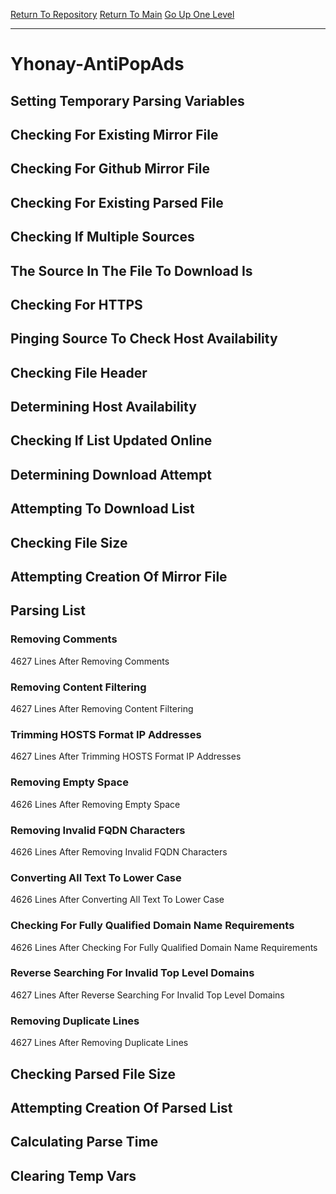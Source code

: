 [Return To Repository](https://github.com/deathbybandaid/piholeparser/)
[Return To Main](https://github.com/deathbybandaid/piholeparser/blob/master/RecentRunLogs/Mainlog.md)
[Go Up One Level](https://github.com/deathbybandaid/piholeparser/blob/master/RecentRunLogs/TopLevelScripts/30-Processing-Blacklists.md)
____________________________________
# Yhonay-AntiPopAds
## Setting Temporary Parsing Variables
## Checking For Existing Mirror File
## Checking For Github Mirror File
## Checking For Existing Parsed File
## Checking If Multiple Sources
## The Source In The File To Download Is
## Checking For HTTPS
## Pinging Source To Check Host Availability
## Checking File Header
## Determining Host Availability
## Checking If List Updated Online
## Determining Download Attempt
## Attempting To Download List
## Checking File Size
## Attempting Creation Of Mirror File
## Parsing List
### Removing Comments
4627 Lines After Removing Comments
### Removing Content Filtering
4627 Lines After Removing Content Filtering
### Trimming HOSTS Format IP Addresses
4627 Lines After Trimming HOSTS Format IP Addresses
### Removing Empty Space
4626 Lines After Removing Empty Space
### Removing Invalid FQDN Characters
4626 Lines After Removing Invalid FQDN Characters
### Converting All Text To Lower Case
4626 Lines After Converting All Text To Lower Case
### Checking For Fully Qualified Domain Name Requirements
4626 Lines After Checking For Fully Qualified Domain Name Requirements
### Reverse Searching For Invalid Top Level Domains
4627 Lines After Reverse Searching For Invalid Top Level Domains
### Removing Duplicate Lines
4627 Lines After Removing Duplicate Lines
## Checking Parsed File Size
## Attempting Creation Of Parsed List
## Calculating Parse Time
## Clearing Temp Vars
